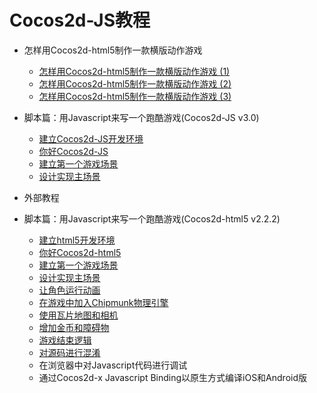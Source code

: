 # Cocos2d-JS教程

- 怎样用Cocos2d-html5制作一款横版动作游戏
	- [怎样用Cocos2d-html5制作一款横版动作游戏 (1)](../../../tutorial/framework/html5/how-to-to-make-a-acting-game-by-cocos-html5/part1/zh.md)
	- [怎样用Cocos2d-html5制作一款横版动作游戏 (2)](../../../tutorial/framework/html5/how-to-to-make-a-acting-game-by-cocos-html5/part2/zh.md)
	- [怎样用Cocos2d-html5制作一款横版动作游戏 (3)](../../../tutorial/framework/html5/how-to-to-make-a-acting-game-by-cocos-html5/part3/zh.md)

- 脚本篇：用Javascript来写一个跑酷游戏(Cocos2d-JS v3.0)
	- [建立Cocos2d-JS开发环境](../../../tutorial/framework/html5/parkour-game-with-javascript-v3.0/chapter1/zh.md)
	- [你好Cocos2d-JS](../../../tutorial/framework/html5/parkour-game-with-javascript-v3.0/chapter2/zh.md)
	- [建立第一个游戏场景](../../../tutorial/framework/html5/parkour-game-with-javascript-v3.0/chapter3/zh.md)
	- [设计实现主场景](../../../tutorial/framework/html5/parkour-game-with-javascript-v3.0/chapter4/zh.md)

- 外部教程

- 脚本篇：用Javascript来写一个跑酷游戏(Cocos2d-html5 v2.2.2)
	- [建立html5开发环境](../../../tutorial/framework/html5/parkour-game-with-javascript/chapter1/zh.md)
	- [你好Cocos2d-html5](../../../tutorial/framework/html5/parkour-game-with-javascript/chapter2/zh.md)
	- [建立第一个游戏场景](../../../tutorial/framework/html5/parkour-game-with-javascript/chapter3/zh.md)
	- [设计实现主场景](../../../tutorial/framework/html5/parkour-game-with-javascript/chapter4/zh.md)
	- [让角色运行动画](../../../tutorial/framework/html5/parkour-game-with-javascript/chapter5/zh.md)
	- [在游戏中加入Chipmunk物理引擎](../../../tutorial/framework/html5/parkour-game-with-javascript/chapter6/zh.md)
	- [使用瓦片地图和相机](../../../tutorial/framework/html5/parkour-game-with-javascript/chapter7/zh.md)
	- [增加金币和障碍物](../../../tutorial/framework/html5/parkour-game-with-javascript/chapter8/en.md)
	- [游戏结束逻辑](../../../tutorial/framework/html5/parkour-game-with-javascript/chapter9/en.md)
	- [对源码进行混淆](../../../tutorial/framework/html5/parkour-game-with-javascript/chapter10/en.md)
	- 在浏览器中对Javascript代码进行调试
	- 通过Cocos2d-x Javascript Binding以原生方式编译iOS和Android版